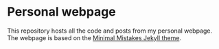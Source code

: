 # Personal webpage
This repository hosts all the code and posts from my personal webpage. The webpage is based on the [Minimal Mistakes Jekyll theme](https://mmistakes.github.io/minimal-mistakes/).